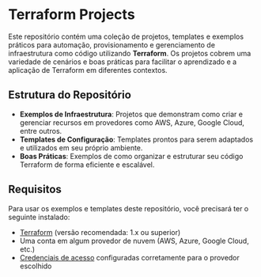 # Terraform Projects

Este repositório contém uma coleção de projetos, templates e exemplos práticos para automação, provisionamento e gerenciamento de infraestrutura como código utilizando **Terraform**. Os projetos cobrem uma variedade de cenários e boas práticas para facilitar o aprendizado e a aplicação de Terraform em diferentes contextos.

## Estrutura do Repositório

- **Exemplos de Infraestrutura**: Projetos que demonstram como criar e gerenciar recursos em provedores como AWS, Azure, Google Cloud, entre outros.
- **Templates de Configuração**: Templates prontos para serem adaptados e utilizados em seu próprio ambiente.
- **Boas Práticas**: Exemplos de como organizar e estruturar seu código Terraform de forma eficiente e escalável.

## Requisitos

Para usar os exemplos e templates deste repositório, você precisará ter o seguinte instalado:

- [Terraform](https://www.terraform.io/downloads) (versão recomendada: 1.x ou superior)
- Uma conta em algum provedor de nuvem (AWS, Azure, Google Cloud, etc.)
- [Credenciais de acesso](https://www.terraform.io/docs/providers/index.html) configuradas corretamente para o provedor escolhido
